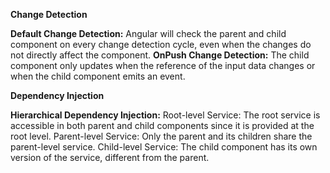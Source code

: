 **Change Detection**

**Default Change Detection:** 
Angular will check the parent and child component on every change detection cycle, even when the changes do not directly affect the component.
**OnPush Change Detection:** 
The child component only updates when the reference of the input data changes or when the child component emits an event.

**Dependency Injection**

**Hierarchical Dependency Injection:**
Root-level Service: The root service is accessible in both parent and child components since it is provided at the root level.
Parent-level Service: Only the parent and its children share the parent-level service.
Child-level Service: The child component has its own version of the service, different from the parent.
